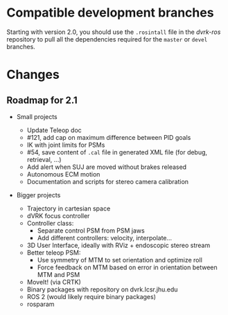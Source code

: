 # Compatible development branches

Starting with version 2.0, you should use the `.rosintall` file in the *dvrk-ros* repository to pull all the dependencies required for the `master` or `devel` branches. 

# Changes

## Roadmap for 2.1

* Small projects
  * Update Teleop doc
  * #121, add cap on maximum difference between PID goals
  * IK with joint limits for PSMs
  * #54, save content of `.cal` file in generated XML file (for debug, retrieval, ...)
  * Add alert when SUJ are moved without brakes released
  * Autonomous ECM motion
  * Documentation and scripts for stereo camera calibration

* Bigger projects
  * Trajectory in cartesian space
  * dVRK focus controller
  * Controller class:
    * Separate control PSM from PSM jaws
    * Add different controllers: velocity, interpolate...
  * 3D User Interface, ideally with RViz + endoscopic stereo stream
  * Better teleop PSM:
    * Use symmetry of MTM to set orientation and optimize roll
    * Force feedback on MTM based on error in orientation between MTM and PSM
  * MoveIt! (via CRTK)
  * Binary packages with repository on dvrk.lcsr.jhu.edu
  * ROS 2 (would likely require binary packages)
  * rosparam

